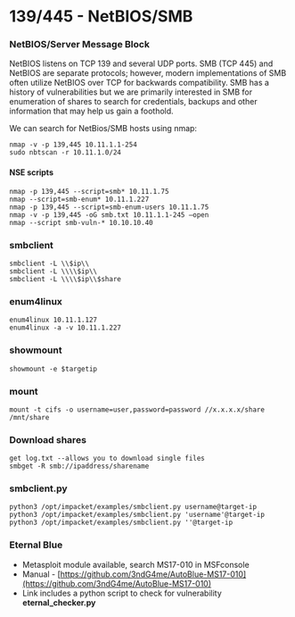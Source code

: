 # 139/445 - NetBIOS/SMB

### NetBIOS/Server Message Block

NetBIOS listens on TCP 139 and several UDP ports. SMB (TCP 445) and NetBIOS are separate protocols; however, modern implementations of SMB often utilize NetBIOS over TCP for backwards compatibility. SMB has a history of vulnerabilities but we are primarily interested in SMB for enumeration of shares to search for credentials, backups and other information that may help us gain a foothold.

We can search for NetBios/SMB hosts using nmap:

```
nmap -v -p 139,445 10.11.1.1-254 
sudo nbtscan -r 10.11.1.0/24 
```

#### NSE scripts

```
nmap -p 139,445 --script=smb* 10.11.1.75
nmap --script=smb-enum* 10.11.1.227
nmap -p 139,445 --script=smb-enum-users 10.11.1.75
nmap -v -p 139,445 -oG smb.txt 10.11.1.1-245 –open
nmap --script smb-vuln-* 10.10.10.40
```

### smbclient

```
smbclient -L \\$ip\\
smbclient -L \\\\$ip\\
smbclient -L \\\\$ip\\$share
```

### enum4linux

```
enum4linux 10.11.1.127
enum4linux -a -v 10.11.1.227
```

### showmount

```
showmount -e $targetip
```

### mount

```
mount -t cifs -o username=user,password=password //x.x.x.x/share /mnt/share
```

### Download shares

```
get log.txt --allows you to download single files
smbget -R smb://ipaddress/sharename
```

### smbclient.py

```
python3 /opt/impacket/examples/smbclient.py username@target-ip
python3 /opt/impacket/examples/smbclient.py 'username'@target-ip
python3 /opt/impacket/examples/smbclient.py ''@target-ip
```

### Eternal Blue

* Metasploit module available, search MS17-010 in MSFconsole
* Manual - [https://github.com/3ndG4me/AutoBlue-MS17-010](https://github.com/3ndG4me/AutoBlue-MS17-010)
* Link includes a python script to check for vulnerability **eternal\_checker.py**
